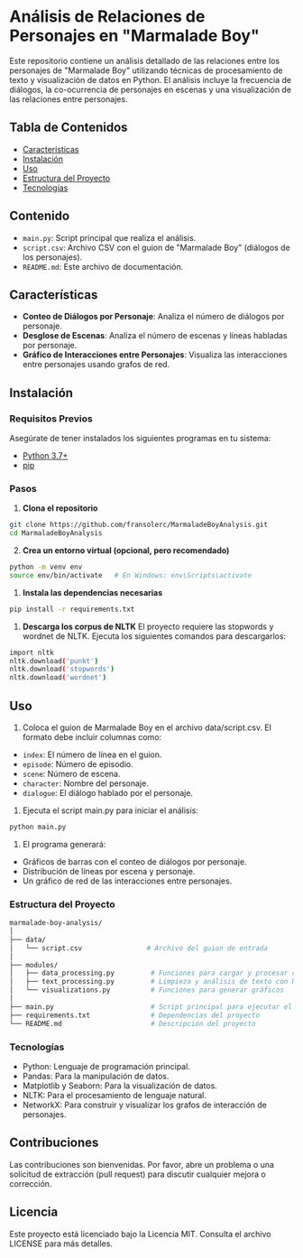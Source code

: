 # Análisis de Relaciones de Personajes en "Marmalade Boy"

Este repositorio contiene un análisis detallado de las relaciones entre los personajes de "Marmalade Boy" utilizando técnicas de procesamiento de texto y visualización de datos en Python. El análisis incluye la frecuencia de diálogos, la co-ocurrencia de personajes en escenas y una visualización de las relaciones entre personajes.

## Tabla de Contenidos
- [Características](#características)
- [Instalación](#instalación)
- [Uso](#uso)
- [Estructura del Proyecto](#estructura-del-proyecto)
- [Tecnologías](#tecnologías)

## Contenido

- `main.py`: Script principal que realiza el análisis.
- `script.csv`: Archivo CSV con el guion de "Marmalade Boy" (diálogos de los personajes).
- `README.md`: Este archivo de documentación.

## Características
- **Conteo de Diálogos por Personaje**: Analiza el número de diálogos por personaje.
- **Desglose de Escenas**: Analiza el número de escenas y líneas habladas por personaje.
- **Gráfico de Interacciones entre Personajes**: Visualiza las interacciones entre personajes usando grafos de red.

## Instalación

### Requisitos Previos
Asegúrate de tener instalados los siguientes programas en tu sistema:
- [Python 3.7+](https://www.python.org/downloads/)
- [pip](https://pip.pypa.io/en/stable/installation/)

### Pasos
1. **Clona el repositorio**
```bash
git clone https://github.com/fransolerc/MarmaladeBoyAnalysis.git
cd MarmaladeBoyAnalysis
```

2. **Crea un entorno virtual (opcional, pero recomendado)**
```bash
python -m venv env
source env/bin/activate   # En Windows: env\Scripts\activate
```

1. **Instala las dependencias necesarias**
```bash
pip install -r requirements.txt
```

1. **Descarga los corpus de NLTK** El proyecto requiere las stopwords y wordnet de NLTK. Ejecuta los siguientes comandos para descargarlos:

```bash
import nltk
nltk.download('punkt')
nltk.download('stopwords')
nltk.download('wordnet')
```

## Uso
1. Coloca el guion de Marmalade Boy en el archivo data/script.csv. El formato debe incluir columnas como:

- `index`: El número de línea en el guion.
- `episode`: Número de episodio.
- `scene`: Número de escena.
- `character`: Nombre del personaje.
- `dialogue`: El diálogo hablado por el personaje.

1. Ejecuta el script main.py para iniciar el análisis:

```bash
python main.py
```
1. El programa generará:

- Gráficos de barras con el conteo de diálogos por personaje.
- Distribución de líneas por escena y personaje.
- Un gráfico de red de las interacciones entre personajes.

### Estructura del Proyecto

```bash
marmalade-boy-analysis/
│
├── data/
│   └── script.csv                # Archivo del guion de entrada
│
├── modules/
│   ├── data_processing.py         # Funciones para cargar y procesar datos
│   ├── text_processing.py         # Limpieza y análisis de texto con NLP
│   └── visualizations.py          # Funciones para generar gráficos
│
├── main.py                        # Script principal para ejecutar el análisis
├── requirements.txt               # Dependencias del proyecto
└── README.md                      # Descripción del proyecto
```

### Tecnologías
- Python: Lenguaje de programación principal.
- Pandas: Para la manipulación de datos.
- Matplotlib y Seaborn: Para la visualización de datos.
- NLTK: Para el procesamiento de lenguaje natural.
- NetworkX: Para construir y visualizar los grafos de interacción de personajes.


## Contribuciones
Las contribuciones son bienvenidas. Por favor, abre un problema o una solicitud de extracción (pull request) para discutir cualquier mejora o corrección.

## Licencia
Este proyecto está licenciado bajo la Licencia MIT. Consulta el archivo LICENSE para más detalles.